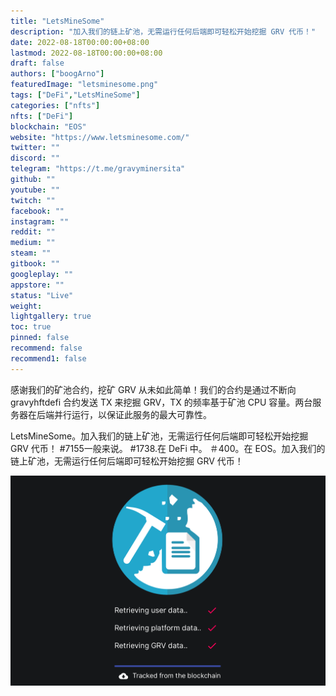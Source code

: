 ```yaml
---
title: "LetsMineSome"
description: "加入我们的链上矿池，无需运行任何后端即可轻松开始挖掘 GRV 代币！"
date: 2022-08-18T00:00:00+08:00
lastmod: 2022-08-18T00:00:00+08:00
draft: false
authors: ["boogArno"]
featuredImage: "letsminesome.png"
tags: ["DeFi","LetsMineSome"]
categories: ["nfts"]
nfts: ["DeFi"]
blockchain: "EOS"
website: "https://www.letsminesome.com/"
twitter: ""
discord: ""
telegram: "https://t.me/gravyminersita"
github: ""
youtube: ""
twitch: ""
facebook: ""
instagram: ""
reddit: ""
medium: ""
steam: ""
gitbook: ""
googleplay: ""
appstore: ""
status: "Live"
weight: 
lightgallery: true
toc: true
pinned: false
recommend: false
recommend1: false
---
```


感谢我们的矿池合约，挖矿 GRV 从未如此简单！我们的合约是通过不断向 gravyhftdefi 合约发送 TX 来挖掘 GRV，TX 的频率基于矿池 CPU 容量。两台服务器在后端并行运行，以保证此服务的最大可靠性。

LetsMineSome。加入我们的链上矿池，无需运行任何后端即可轻松开始挖掘 GRV 代币！ #7155一般来说。 #1738.在 DeFi 中。 ＃400。在 EOS。加入我们的链上矿池，无需运行任何后端即可轻松开始挖掘 GRV 代币！

![letsminesome-dapp-defi-eos-image1_160c71123406bbfabf4747b48fa59c12](letsminesome-dapp-defi-eos-image1_160c71123406bbfabf4747b48fa59c12.png)